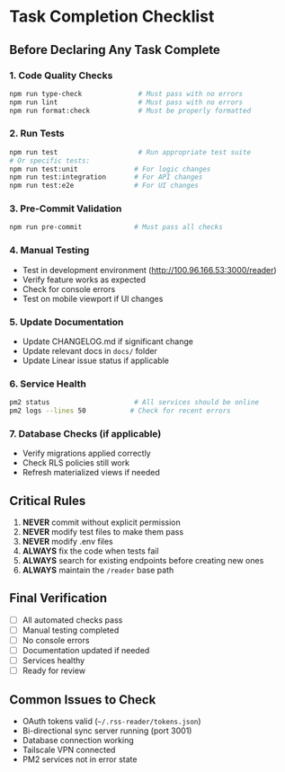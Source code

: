 # Task Completion Checklist

## Before Declaring Any Task Complete

### 1. Code Quality Checks
```bash
npm run type-check              # Must pass with no errors
npm run lint                    # Must pass with no errors
npm run format:check            # Must be properly formatted
```

### 2. Run Tests
```bash
npm run test                    # Run appropriate test suite
# Or specific tests:
npm run test:unit              # For logic changes
npm run test:integration       # For API changes
npm run test:e2e               # For UI changes
```

### 3. Pre-Commit Validation
```bash
npm run pre-commit             # Must pass all checks
```

### 4. Manual Testing
- Test in development environment (http://100.96.166.53:3000/reader)
- Verify feature works as expected
- Check for console errors
- Test on mobile viewport if UI changes

### 5. Update Documentation
- Update CHANGELOG.md if significant change
- Update relevant docs in `docs/` folder
- Update Linear issue status if applicable

### 6. Service Health
```bash
pm2 status                     # All services should be online
pm2 logs --lines 50           # Check for recent errors
```

### 7. Database Checks (if applicable)
- Verify migrations applied correctly
- Check RLS policies still work
- Refresh materialized views if needed

## Critical Rules
1. **NEVER** commit without explicit permission
2. **NEVER** modify test files to make them pass
3. **NEVER** modify .env files
4. **ALWAYS** fix the code when tests fail
5. **ALWAYS** search for existing endpoints before creating new ones
6. **ALWAYS** maintain the `/reader` base path

## Final Verification
- [ ] All automated checks pass
- [ ] Manual testing completed
- [ ] No console errors
- [ ] Documentation updated if needed
- [ ] Services healthy
- [ ] Ready for review

## Common Issues to Check
- OAuth tokens valid (`~/.rss-reader/tokens.json`)
- Bi-directional sync server running (port 3001)
- Database connection working
- Tailscale VPN connected
- PM2 services not in error state